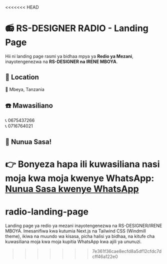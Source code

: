 <<<<<<< HEAD
# 📻 RS-DESIGNER RADIO - Landing Page

Hii ni landing page rasmi ya bidhaa mpya ya **Redio ya Mezani**, inayotengenezwa na **RS-DESIGNER na IRENE MBOYA**.

## 📍 Location
📍 Mbeya, Tanzania

## ☎️ Mawasiliano
📞 0675437266  
📞 0716764021

## 🛒 Nunua Sasa!
👉 Bonyeza hapa ili kuwasiliana nasi moja kwa moja kwenye WhatsApp:  
[**Nunua Sasa kwenye WhatsApp**]("https://wha.link/dyP6Wb")
=======
# radio-landing-page
Landing page ya redio ya mezani inayotengenezwa na RS-DESIGNER/IRENE MBOYA. Imesanifiwa kwa kutumia Next.js na Tailwind CSS (Windmill theme), ikiwa na muundo wa kisasa, picha halisi ya bidhaa, na kitufe cha kuwasiliana moja kwa moja kupitia WhatsApp kwa ajili ya ununuzi.
>>>>>>> 7e361f36cae8ecfd8a5df12cfdc7dcff46a122e0
